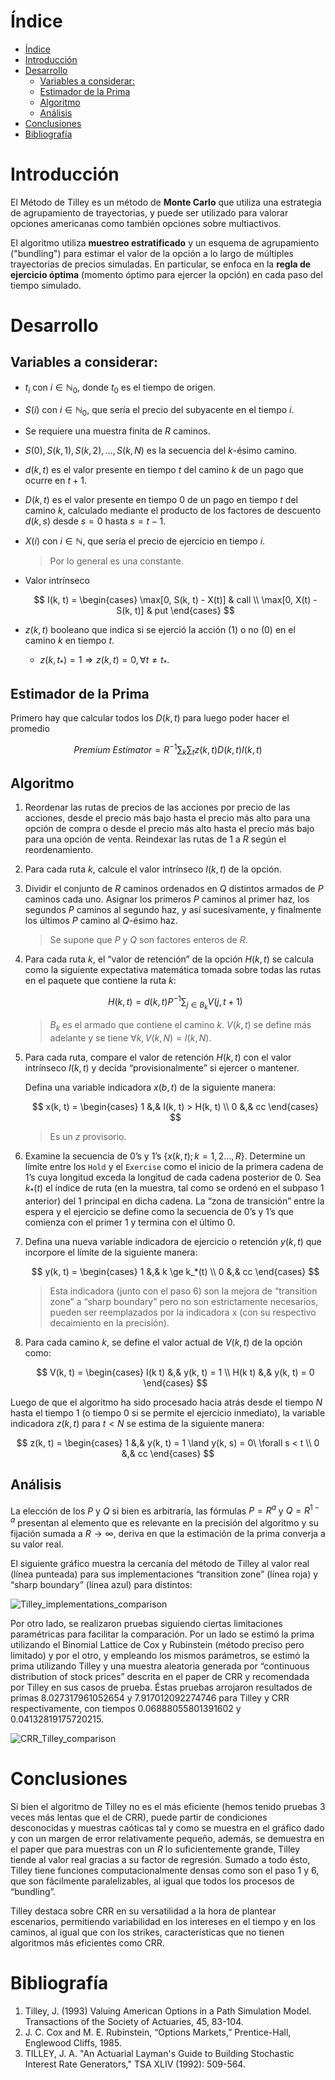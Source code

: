 # Índice

- [Índice](#índice)
- [Introducción](#introducción)
- [Desarrollo](#desarrollo)
  - [Variables a considerar:](#variables-a-considerar)
  - [Estimador de la Prima](#estimador-de-la-prima)
  - [Algoritmo](#algoritmo)
  - [Análisis](#análisis)
- [Conclusiones](#conclusiones)
- [Bibliografía](#bibliografía)

# Introducción

El Método de Tilley es un método de **Monte Carlo** que utiliza una estrategia de agrupamiento de trayectorias, y puede ser utilizado para valorar opciones americanas como también opciones sobre multiactivos.

El algoritmo utiliza **muestreo estratificado** y un esquema de agrupamiento ("bundling") para estimar el valor de la opción a lo largo de múltiples trayectorias de precios simuladas. En particular, se enfoca en la **regla de ejercicio óptima** (momento óptimo para ejercer la opción) en cada paso del tiempo simulado.

# Desarrollo

## Variables a considerar:

- $t_i$ con $i \in \mathbb N_0$, donde $t_0$ es el tiempo de origen.
- $S(i)$ con $i \in \mathbb N_0$, que sería el precio del subyacente en el tiempo $i$.
- Se requiere una muestra finita de $R$ caminos.
- $S(0), S(k, 1), S(k, 2), \dots, S(k, N)$ es la secuencia del $k$-ésimo camino.
- $d(k, t)$ es el valor presente en tiempo $t$ del camino $k$ de un pago que ocurre en $t + 1$.
- $D(k, t)$ es el valor presente en tiempo $0$ de un pago en tiempo $t$ del camino $k$, calculado mediante el producto de los factores de descuento $d(k, s)$ desde $s= 0$ hasta $s= t - 1$.
- $X(i)$ con $i \in \mathbb N$, que sería el precio de ejercicio en tiempo $i$.
    
    > Por lo general es una constante.

- Valor intrínseco
    
    $$
    I(k, t) =  \begin{cases}
    \max[0, S(k, t) - X(t)] & call \\
    \max[0, X(t) - S(k, t)] & put
    \end{cases} 
    $$
    
- $z(k, t)$ booleano que indica si se ejerció la acción ($1$) o no ($0$) en el camino $k$ en tiempo $t$.
    - $z(k, t_*) = 1 \Longrightarrow z(k, t) = 0, \forall t \ne t_*$.

## Estimador de la Prima

Primero hay que calcular todos los $D(k, t)$ para luego poder hacer el promedio

$$
Premium\ Estimator = R^{-1} \sum_{k} \sum_{t} z(k, t) D(k, t) I(k, t)
$$

## Algoritmo

1. Reordenar las rutas de precios de las acciones por precio de las acciones, desde el precio más bajo hasta el precio más alto para una opción de compra o desde el precio más alto hasta el precio más bajo para una opción de venta. Reindexar las rutas de $1$ a $R$ según el reordenamiento.
2. Para cada ruta $k$, calcule el valor intrínseco $I(k, t)$ de la opción.
3. Dividir el conjunto de $R$ caminos ordenados en $Q$ distintos armados de $P$ caminos cada uno. Asignar los primeros $P$ caminos al primer haz, los segundos $P$ caminos al segundo haz, y así sucesivamente, y finalmente los últimos $P$ camino al $Q$-ésimo haz. 
    
    > Se supone que $P$ y $Q$ son factores enteros de $R$.

4. Para cada ruta $k$, el “valor de retención” de la opción $H(k, t)$ se calcula como la siguiente expectativa matemática tomada sobre todas las rutas en el paquete que contiene la ruta $k$:
    
    $$
    H(k, t) = d(k, t) P^{-1}  \sum_{j \in B_k} V(j, t + 1)
    $$
    
    > $B_k$ es el armado que contiene el camino $k$.
    > $V(k, t)$ se define más adelante y se tiene $\forall k, V(k, N) = I(k, N)$.

5. Para cada ruta, compare el valor de retención $H(k, t)$ con el valor intrínseco $I(k, t)$ y decida “provisionalmente” si ejercer o mantener. 
    
    Defina una variable indicadora $x(b,t)$ de la siguiente manera:
    
    $$
    x(k, t) = \begin{cases}
    1 &,& I(k, t) > H(k, t)  \\
    0 &,& cc
    \end{cases}
    $$
    
    > Es un $z$ provisorio.

6. Examine la secuencia de $0$’s y $1$’s $\{x(k, t); k = 1,2..., R\}$. Determine un límite entre los `Hold` y el `Exercise` como el inicio de la primera cadena de $1$’s cuya longitud exceda la longitud de cada cadena posterior de $0$. Sea $k_*(t)$ el índice de ruta (en la muestra, tal como se ordenó en el subpaso $1$ anterior) del $1$ principal en dicha cadena. La “zona de transición” entre la espera y el ejercicio se define como la secuencia de $0$’s y $1$’s que comienza con el primer $1$ y termina con el último $0$.
7. Defina una nueva variable indicadora de ejercicio o retención $y(k, t)$ que incorpore el límite de la siguiente manera:
    
    $$
    y(k, t) = \begin{cases}
    1 &,& k \ge k_*(t)  \\
    0 &,& cc
    \end{cases}
    $$

    > Esta indicadora (junto con el paso 6) son la mejora de “transition zone” a “sharp boundary” pero no son estrictamente necesarios, pueden ser reemplazados por la indicadora x (con su respectivo decaimiento en la precisión).
    
8. Para cada camino $k$, se define el valor actual de $V(k, t)$ de la opción como:

    $$
    V(k, t) = \begin{cases}
    I(k t) &,& y(k, t) = 1 \\
    H(k t) &,& y(k, t) = 0
    \end{cases}
    $$

Luego de que el algoritmo ha sido procesado hacia atrás desde el tiempo $N$ hasta el tiempo $1$ (o tiempo $0$ si se permite el ejercicio inmediato), la variable indicadora $z(k, t)$ para $t < N$ se estima de la siguiente manera:

$$
z(k, t) = \begin{cases}
1 &,& y(k, t) = 1 \land y(k, s) = 0\ \forall s < t \\
0 &,& cc
\end{cases}
$$

## Análisis
La elección de los $P$ y $Q$ si bien es arbitraría, las fórmulas $P = R^{a}$ y $Q = R^{1 - a}$ presentan al elemento  que es relevante en la precisión del algoritmo y su fijación sumada a $R \to \infty$, deriva en que la estimación de la prima converja a su valor real. 

El siguiente gráfico muestra la cercanía del método de Tilley al valor real (línea punteada) para sus implementaciones “transition zone” (línea roja) y “sharp boundary” (línea azul) para distintos:

![Tilley_implementations_comparison](assets/Tilley_implementations_comparison.png)

Por otro lado, se realizaron pruebas siguiendo ciertas limitaciones paramétricas para facilitar la comparación. Por un lado se estimó la prima utilizando el Binomial Lattice de Cox y Rubinstein (método preciso pero limitado) y por el otro, y empleando los mismos parámetros, se estimó la prima utilizando Tilley y una muestra aleatoria generada por “continuous distribution of stock prices” descrita en el paper de CRR y recomendada por Tilley en sus casos de prueba. Éstas pruebas arrojaron resultados de primas $8.027317961052654$ y $7.917012092274746$ para Tilley y CRR respectivamente, con tiempos $0.06888055801391602$ y $0.04132819175720215$.

![CRR_Tilley_comparison](assets/CRR_Tilley_comparison.png)

# Conclusiones

Si bien el algoritmo de Tilley no es el más eficiente (hemos tenido pruebas 3 veces más lentas que el de CRR), puede partir de condiciones desconocidas y muestras caóticas tal y como se muestra en el gráfico dado y con un margen de error relativamente pequeño, además, se demuestra en el paper que para muestras con un $R$ lo suficientemente grande, Tilley tiende al valor real gracias a su factor de regresión. Sumado a todo ésto, Tilley tiene funciones computacionalmente densas como son el paso 1 y 6, que son fácilmente paralelizables, al igual que todos los procesos de “bundling”.

Tilley destaca sobre CRR en su versatilidad a la hora de plantear escenarios, permitiendo variabilidad en los intereses en el tiempo y en los caminos, al igual que con los strikes, características que no tienen algoritmos más eficientes como CRR.

# Bibliografía
1. Tilley, J. (1993) Valuing American Options in a Path Simulation Model. Transactions of the Society of Actuaries, 45, 83-104.
2. J. C. Cox and M. E. Rubinstein, “Options Markets,” Prentice-Hall, Englewood Cliffs, 1985.
3. TILLEY, J. A. "An Actuarial Layman's Guide to Building Stochastic Interest Rate Generators," TSA XLIV (1992): 509-564.
